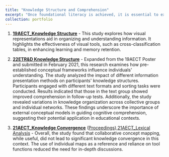 ```yaml
---
title: "Knowledge Structure and Comprehension"
excerpt: "Once foundational literacy is achieved, it is essential to explore how individuals organize and comprehend information."
collection: portfolio
---
```



1. [**19AECT_Knowledge Structure**](https://mlee010.github.io/MinkyungLee/files/19KS.pdf) - This study explores how visual representations aid in organizing and understanding information. It highlights the effectiveness of visual tools, such as cross-classification tables, in enhancing learning and memory retention.
   
2. [**22ETR&D Knowledge Structure**](https://link.springer.com/article/10.1007/s11423-022-10144-6) - Expanded from the 19AECT Poster and submitted in February 2021, this research examines how pre-established conceptual frameworks influence individuals' understanding. The study analyzed the impact of different information presentation methods on participants' knowledge structures. Participants engaged with different text formats and sorting tasks were conducted. Results indicated that those in the text group showed improved comprehension in follow-up tests. Additionally, the study revealed variations in knowledge organization across collective groups and individual networks. These findings underscore the importance of external conceptual models in guiding cognitive comprehension, suggesting their potential application in educational contexts.

2. **[21AECT_Knowledge Convergence](https://mlee010.github.io/MinkyungLee/files/21KC.pdf)** ([Proceedings](https://mlee010.github.io/MinkyungLee/files/21KCproceeding.pdf)),[21AECT_Lexical Analysis](https://mlee010.github.io/MinkyungLee/files/21Lexical.pdf) - Overall, the study found that collaborative concept mapping, while useful, did not lead to significant knowledge convergence in this context. The use of individual maps as a reference and reliance on tool functions reduced the need for in-depth discussions.

